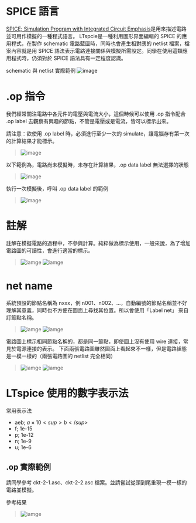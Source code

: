 # SPICE 語言
[SPICE; Simulation Program with Integrated Circuit Emphasis](https://en.wikipedia.org/wiki/SPICE)是用來描述電路並可用作模擬的一種程式語言。 LTspcie是一種利用圖形界面編輯的 SPICE 的應用程式，在製作 schematic 電路藍圖時，同時也會產生相對應的 netlist 檔案，檔案內容就是用 SPICE 語法表示電路連接關係與模擬所需設定。同學在使用這類應用程式時，仍須對於 SPICE 語法具有一定程度認識。

schematic 與 netlist 實際範例
![image](https://github.com/bear917/ltspice-exercise/blob/main/lecture2/schematic-and-netlist.png)

# .op 指令
我們經常關注電路中各元件的電壓與電流大小，這個時候可以使用 .op 指令配合 .op label 去觀察有興趣的節點，不管是電壓或是電流，皆可以標示出來。

請注意：欲使用 .op label 時，必須進行至少一次的 simulate，讓電腦存有第一次的計算結果才能標示。
>![image](https://github.com/bear917/ltspice-exercise/blob/main/lecture2/sim-op.png)

以下範例為，電路尚未模擬時，未存在計算結果，.op data label 無法選擇的狀態
>![image](https://github.com/bear917/ltspice-exercise/blob/main/lecture2/no-op-data.png)

執行一次模擬後，呼叫 .op data label 的範例
>![image](https://github.com/bear917/ltspice-exercise/blob/main/lecture2/add-op-label.gif)

# 註解
註解在模擬電路的過程中，不參與計算。純粹做為標示使用，一般來說，為了增加電路圖的可讀性，會進行適當的標示。
>![iamge](https://github.com/bear917/ltspice-exercise/blob/main/lecture2/Text.png)
>![iamge](https://github.com/bear917/ltspice-exercise/blob/main/lecture2/edit-text.png)
# net name
系統預設的節點名稱為 nxxx，例 n001、n002、…，自動編號的節點名稱並不好理解其意義，同時也不方便在圖面上尋找其位置。所以會使用「Label net」 來自訂節點名稱。
>![iamge](https://github.com/bear917/ltspice-exercise/blob/main/lecture2/Label-Net.png)
>![iamge](https://github.com/bear917/ltspice-exercise/blob/main/lecture2/edit-label.png)

電路圖上標示相同節點名稱的，都是同一節點，即使圖上沒有使用 wire 連接，常見於電源連接的表示。
下面兩張電路圖雖然圖面上看起來不一樣，但是電路組態是一模一樣的（兩張電路圖的 netlist 完全相同）
>![iamge](https://github.com/bear917/ltspice-exercise/blob/main/lecture2/connect-seperately.png)
>![iamge](https://github.com/bear917/ltspice-exercise/blob/main/lecture2/connect-together.png)

# LTspice 使用的數字表示法
常用表示法
- aeb; $a\times10<sup>b</sup>$
- f; 1e-15
- p; 1e-12
- n; 1e-9
- u; 1e-6

## .op 實際範例
請同學參考 ckt-2-1.asc、ckt-2-2.asc 檔案。並請嘗試從頭到尾重現一模一樣的電路並模擬。

參考結果
>![iamge](https://github.com/bear917/ltspice-exercise/blob/main/lecture2/result.png)